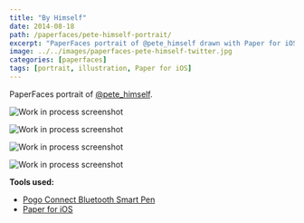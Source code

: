 ```yaml
---
title: "By Himself"
date: 2014-08-18
path: /paperfaces/pete-himself-portrait/
excerpt: "PaperFaces portrait of @pete_himself drawn with Paper for iOS on an iPad."
image: ../../images/paperfaces-pete-himself-twitter.jpg
categories: [paperfaces]
tags: [portrait, illustration, Paper for iOS]
---
```


PaperFaces portrait of [@pete_himself](https://twitter.com/pete_himself).

![Work in process screenshot](../../images/paperfaces-pete-himself-process-1-lg.jpg)

![Work in process screenshot](../../images/paperfaces-pete-himself-process-2-lg.jpg)

![Work in process screenshot](../../images/paperfaces-pete-himself-process-3-lg.jpg)

![Work in process screenshot](../../images/paperfaces-pete-himself-process-4-lg.jpg)

**Tools used:**

- [Pogo Connect Bluetooth Smart Pen](https://www.amazon.com/gp/product/B009K448L4/ref=as_li_ss_tl?ie=UTF8&camp=1789&creative=390957&creativeASIN=B009K448L4&linkCode=as2&tag=mademist-20)
- [Paper for iOS](https://paper.bywetransfer.com/)
